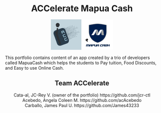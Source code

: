 <h1 align="center"> ACCelerate Mapua Cash</h1>

<p align="center">
  <img src="Assets/Team Logo.png" width="100">
  <img src="Assets/mapua_cash.png" width="100">
</p>

This portfolio contains content of an app created by a trio of developers called MapuaCash which helps the students to Pay tuition, Food Discounts, and Easy to use Online Cash.

<h2 align="center"> Team ACCelerate</h2>

<div align="center">
  <span>Cata-al, JC-Rey V. (owner of the portfolio) https://github.com/jcr-ctl</span><br>
  <span>Acebedo, Angela Coleen M. https://github.com/acAcebedo</span><br>
  <span>Carballo, James Paul U. https://github.com/James43233</span><br>
</div>
